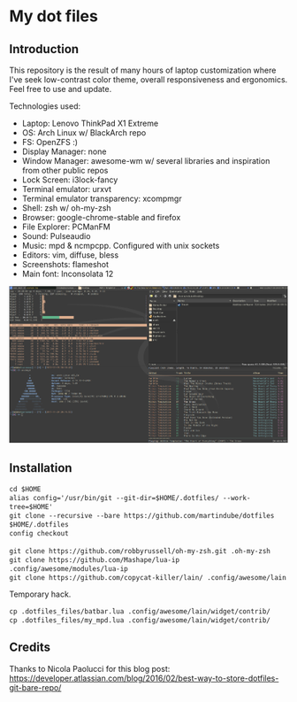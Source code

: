 # My dot files

## Introduction

This repository is the result of many hours of laptop customization where I've seek low-contrast color theme, overall responsiveness and ergonomics. Feel free to use and update.

Technologies used:

* Laptop: Lenovo ThinkPad X1 Extreme
* OS: Arch Linux w/ BlackArch repo
* FS: OpenZFS :)
* Display Manager: none
* Window Manager: awesome-wm w/ several libraries and inspiration from other public repos
* Lock Screen: i3lock-fancy
* Terminal emulator: urxvt
* Terminal emulator transparency: xcompmgr
* Shell: zsh w/ oh-my-zsh
* Browser: google-chrome-stable and firefox
* File Explorer: PCManFM
* Sound: Pulseaudio
* Music: mpd & ncmpcpp. Configured with unix sockets
* Editors: vim, diffuse, bless
* Screenshots: flameshot
* Main font: Inconsolata 12

![Overview](https://github.com/martindube/dotfiles/raw/master/.dotfiles_files/my_theme.png)


## Installation

```
cd $HOME
alias config='/usr/bin/git --git-dir=$HOME/.dotfiles/ --work-tree=$HOME'
git clone --recursive --bare https://github.com/martindube/dotfiles $HOME/.dotfiles
config checkout

git clone https://github.com/robbyrussell/oh-my-zsh.git .oh-my-zsh
git clone https://github.com/Mashape/lua-ip .config/awesome/modules/lua-ip
git clone https://github.com/copycat-killer/lain/ .config/awesome/lain
```

Temporary hack.

```
cp .dotfiles_files/batbar.lua .config/awesome/lain/widget/contrib/
cp .dotfiles_files/my_mpd.lua .config/awesome/lain/widget/contrib/
```


## Credits

Thanks to Nicola Paolucci for this blog post: https://developer.atlassian.com/blog/2016/02/best-way-to-store-dotfiles-git-bare-repo/


